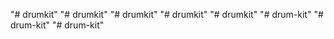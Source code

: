 "# drumkit" 
"# drumkit" 
"# drumkit" 
"# drumkit" 
"# drumkit" 
"# drum-kit" 
"# drum-kit" 
"# drum-kit" 
